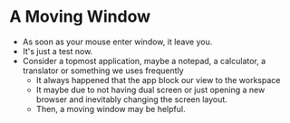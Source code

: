 # A Moving Window
* As soon as your mouse enter window, it leave you.
* It's just a test now.
* Consider a topmost application, maybe a notepad, a calculator, a translator or something we uses frequently
    * It always happened that the app block our view to the workspace
    * It maybe due to not having dual screen or just opening a new browser and inevitably changing the screen layout.
    * Then, a moving window may be helpful.
